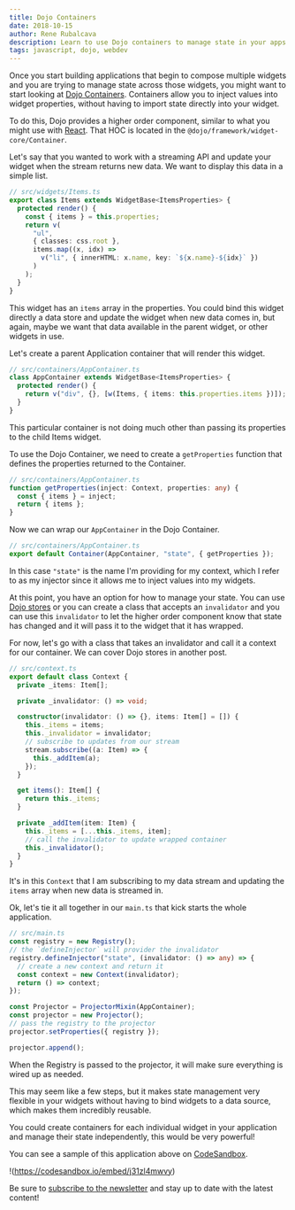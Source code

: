 ```yaml
---
title: Dojo Containers
date: 2018-10-15
author: Rene Rubalcava
description: Learn to use Dojo containers to manage state in your apps!
tags: javascript, dojo, webdev
---
```


Once you start building applications that begin to compose multiple widgets and you are trying to manage state across those widgets, you might want to start looking at [Dojo Containers](https://github.com/dojo/framework/blob/master/src/widget-core/README.md#containers--injectors). Containers allow you to inject values into widget properties, without having to import state directly into your widget.

To do this, Dojo provides a higher order component, similar to what you might use with [React](https://reactjs.org/docs/higher-order-components.html). That HOC is located in the `@dojo/framework/widget-core/Container`.

Let's say that you wanted to work with a streaming API and update your widget when the stream returns new data. We want to display this data in a simple list.

```ts
// src/widgets/Items.ts
export class Items extends WidgetBase<ItemsProperties> {
  protected render() {
    const { items } = this.properties;
    return v(
      "ul",
      { classes: css.root },
      items.map((x, idx) =>
        v("li", { innerHTML: x.name, key: `${x.name}-${idx}` })
      )
    );
  }
}
```

This widget has an `items` array in the properties. You could bind this widget directly a data store and update the widget when new data comes in, but again, maybe we want that data available in the parent widget, or other widgets in use.

Let's create a parent Application container that will render this widget.

```ts
// src/containers/AppContainer.ts
class AppContainer extends WidgetBase<ItemsProperties> {
  protected render() {
    return v("div", {}, [w(Items, { items: this.properties.items })]);
  }
}
```

This particular container is not doing much other than passing its properties to the child Items widget.

To use the Dojo Container, we need to create a `getProperties` function that defines the properties returned to the Container.

```ts
// src/containers/AppContainer.ts
function getProperties(inject: Context, properties: any) {
  const { items } = inject;
  return { items };
}
```

Now we can wrap our `AppContainer` in the Dojo Container.

```ts
// src/containers/AppContainer.ts
export default Container(AppContainer, "state", { getProperties });
```

In this case `"state"` is the name I'm providing for my context, which I refer to as my injector since it allows me to inject values into my widgets.

At this point, you have an option for how to manage your state. You can use [Dojo stores](https://github.com/dojo/framework/tree/master/src/stores) or you can create a class that accepts an `invalidator` and you can use this `invalidator` to let the higher order component know that state has changed and it will pass it to the widget that it has wrapped.

For now, let's go with a class that takes an invalidator and call it a context for our container. We can cover Dojo stores in another post.

```ts
// src/context.ts
export default class Context {
  private _items: Item[];

  private _invalidator: () => void;

  constructor(invalidator: () => {}, items: Item[] = []) {
    this._items = items;
    this._invalidator = invalidator;
    // subscribe to updates from our stream
    stream.subscribe((a: Item) => {
      this._addItem(a);
    });
  }

  get items(): Item[] {
    return this._items;
  }

  private _addItem(item: Item) {
    this._items = [...this._items, item];
    // call the invalidator to update wrapped container
    this._invalidator();
  }
}
```

It's in this `Context` that I am subscribing to my data stream and updating the `items` array when new data is streamed in.

Ok, let's tie it all together in our `main.ts` that kick starts the whole application.

```ts
// src/main.ts
const registry = new Registry();
// the `defineInjector` will provider the invalidator
registry.defineInjector("state", (invalidator: () => any) => {
  // create a new context and return it
  const context = new Context(invalidator);
  return () => context;
});

const Projector = ProjectorMixin(AppContainer);
const projector = new Projector();
// pass the registry to the projector
projector.setProperties({ registry });

projector.append();
```

When the Registry is passed to the projector, it will make sure everything is wired up as needed.

This may seem like a few steps, but it makes state management very flexible in your widgets without having to bind widgets to a data source, which makes them incredibly reusable.

You could create containers for each individual widget in your application and manage their state independently, this would be very powerful!

You can see a sample of this application above on [CodeSandbox](https://codesandbox.io/embed/j31zl4mwvy).

!(https://codesandbox.io/embed/j31zl4mwvy)

Be sure to [subscribe to the newsletter](https://learn-dojo.com/sign-up/) and stay up to date with the latest content!
